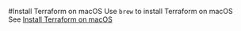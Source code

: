 #Install Terraform on macOS
Use `brew` to install Terraform on macOS </br>
See [Install Terraform on macOS](https://developer.hashicorp.com/terraform/tutorials/aws-get-started/install-cli#install-terraform)
